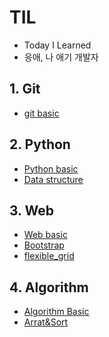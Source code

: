 # TIL

- Today I Learned
- 응애, 나 애기 개발자

## 1. Git

- [git basic](./Git/Git_basic.md)

## 2. Python

- [Python basic](./Python_basic/python_basic.md)
- [Data structure](./Python_basic/data_structure.md)

## 3. Web

- [Web basic](./Web/web.md)
- [Bootstrap](./Web/Bootstrap.md)
- [flexible_grid](./Web/flexible_grid.md)

## 4. Algorithm

- [Algorithm Basic](./algorithm/algorithm_basic.md)
- [Arrat&Sort](./algorithm/array%26sort.md)
